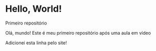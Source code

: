 # Hello, World!
 Primeiro repositório

Olá, mundo! Este é meu primeiro repositório após uma aula em vídeo

Adicionei esta linha pelo site!

